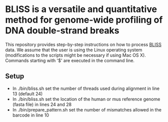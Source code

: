 # BLISS is a versatile and quantitative method for genome-wide profiling of DNA double-strand breaks
This repository provides step-by-step instructions on how to process [BLISS](https://www.nature.com/articles/ncomms15058) data.
We assume that the user is using the Linux operating system (modifications to the scripts might be necessary if using Mac OS X). Commands starting with '$' are executed in the command line.


## Setup

* In ./bin/bliss.sh set the number of threads used during alignment in line 13 (default 24)
* In ./bin/bliss.sh set the location of the human or mus reference genome (fasta file) in lines 24 and 28
* In ./bin/prepare_pattern.sh set the number of mismatches allowed in the barcode in line 10
